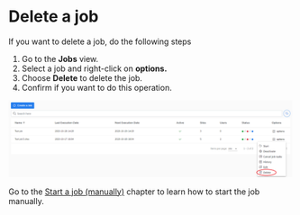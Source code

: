 # Delete a job

If you want to delete a job, do the following steps

1. Go to the **Jobs** view.
2. Select a job and right-click on **options.**
3. Choose **Delete** to delete the job.
4. Confirm if you want to do this operation.

![](../../../../.gitbook/assets/kodo-cloud-administration-job02-delete.png)

Go to the [Start a job \(manually\)](../../../../administration/jobs/start-a-job.md) chapter to learn how to start the job manually.

